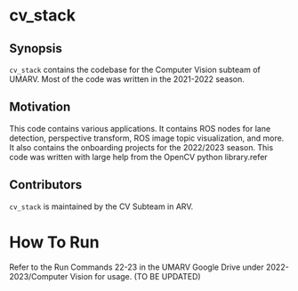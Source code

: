 # cv_stack

## Synopsis

`cv_stack` contains the codebase for the Computer Vision subteam of UMARV. Most of the code was written in the 2021-2022 season.

## Motivation

This code contains various applications. It contains ROS nodes for lane detection, perspective transform, ROS image topic visualization, and more. It also contains the onboarding projects for the 2022/2023 season. This code was written with large help from the OpenCV python library.refer 

## Contributors

`cv_stack` is maintained by the CV Subteam in ARV.

# How To Run

Refer to the Run Commands 22-23 in the UMARV Google Drive under 2022-2023/Computer Vision for usage. (TO BE UPDATED)